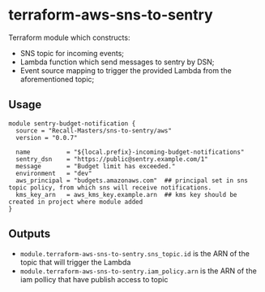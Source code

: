 # terraform-aws-sns-to-sentry


Terraform module which constructs:

- SNS topic for incoming events;
- Lambda function which send messages to sentry by DSN;
- Event source mapping to trigger the provided Lambda from the aforementioned topic;

## Usage

```hcl
module sentry-budget-notification {
  source = "Recall-Masters/sns-to-sentry/aws"
  version = "0.0.7"

  name          = "${local.prefix}-incoming-budget-notifications"
  sentry_dsn    = "https://public@sentry.example.com/1"
  message       = "Budget limit has exceeded."
  environment   = "dev"
  aws_principal = "budgets.amazonaws.com"  ## principal set in sns topic policy, from which sns will receive notifications.
  kms_key_arn   = aws_kms_key.example.arn  ## kms key should be created in project where module added
}
```

## Outputs

- `module.terraform-aws-sns-to-sentry.sns_topic.id` is the ARN of the topic that will trigger the Lambda
- `module.terraform-aws-sns-to-sentry.iam_policy.arn` is the ARN of the iam pollicy that have publish access to topic
